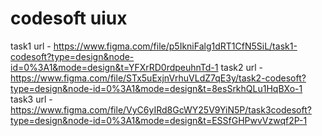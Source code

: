 # codesoft uiux
task1 url - https://www.figma.com/file/p5IkniFalg1dRT1CfN5SiL/task1-codesoft?type=design&node-id=0%3A1&mode=design&t=YFXrRD0rdpeuhnTd-1
task2 url - https://www.figma.com/file/STx5uExjnVrhuVLdZ7qE3y/task2-codesoft?type=design&node-id=0%3A1&mode=design&t=8esSrkhQLu1HqBXo-1
task3 url - https://www.figma.com/file/VyC6yIRd8GcWY25V9YiN5P/task3codesoft?type=design&node-id=0%3A1&mode=design&t=ESSfGHPwvVzwqf2P-1
